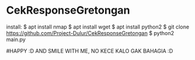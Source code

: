 # CekResponseGretongan
install: 
$ apt install nmap
$ apt install wget
$ apt install python2
$ git clone https://github.com/Project-Dulur/CekResponseGretongan
$ python2 main.py

#HAPPY :D AND SMILE WITH ME, NO KECE KALO GAK BAHAGIA :D
